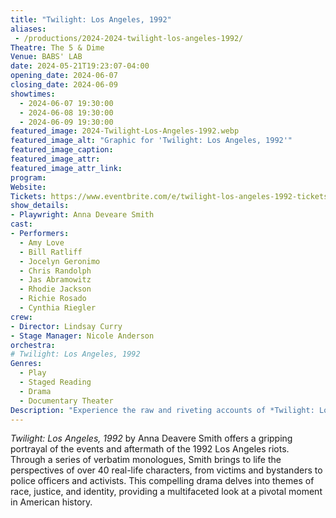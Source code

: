 ```yaml
---
title: "Twilight: Los Angeles, 1992"
aliases: 
 - /productions/2024-2024-twilight-los-angeles-1992/
Theatre: The 5 & Dime
Venue: BABS' LAB
date: 2024-05-21T19:23:07-04:00
opening_date: 2024-06-07
closing_date: 2024-06-09
showtimes:
  - 2024-06-07 19:30:00
  - 2024-06-08 19:30:00
  - 2024-06-09 19:30:00
featured_image: 2024-Twilight-Los-Angeles-1992.webp
featured_image_alt: "Graphic for 'Twilight: Los Angeles, 1992'"
featured_image_caption: 
featured_image_attr: 
featured_image_attr_link: 
program:
Website: 
Tickets: https://www.eventbrite.com/e/twilight-los-angeles-1992-tickets-882541644817?aff=jaxplays
show_details: 
- Playwright: Anna Deveare Smith
cast:
- Performers: 
  - Amy Love
  - Bill Ratliff
  - Jocelyn Geronimo
  - Chris Randolph
  - Jas Abramowitz
  - Rhodie Jackson
  - Richie Rosado
  - Cynthia Riegler
crew:
- Director: Lindsay Curry
- Stage Manager: Nicole Anderson
orchestra:
# Twilight: Los Angeles, 1992
Genres:
  - Play
  - Staged Reading
  - Drama
  - Documentary Theater
Description: "Experience the raw and riveting accounts of *Twilight: Los Angeles, 1992,* a powerful documentary play that captures the voices and tensions surrounding the Los Angeles riots."
---
```

*Twilight: Los Angeles, 1992* by Anna Deavere Smith offers a gripping portrayal of the events and aftermath of the 1992 Los Angeles riots. Through a series of verbatim monologues, Smith brings to life the perspectives of over 40 real-life characters, from victims and bystanders to police officers and activists. This compelling drama delves into themes of race, justice, and identity, providing a multifaceted look at a pivotal moment in American history.